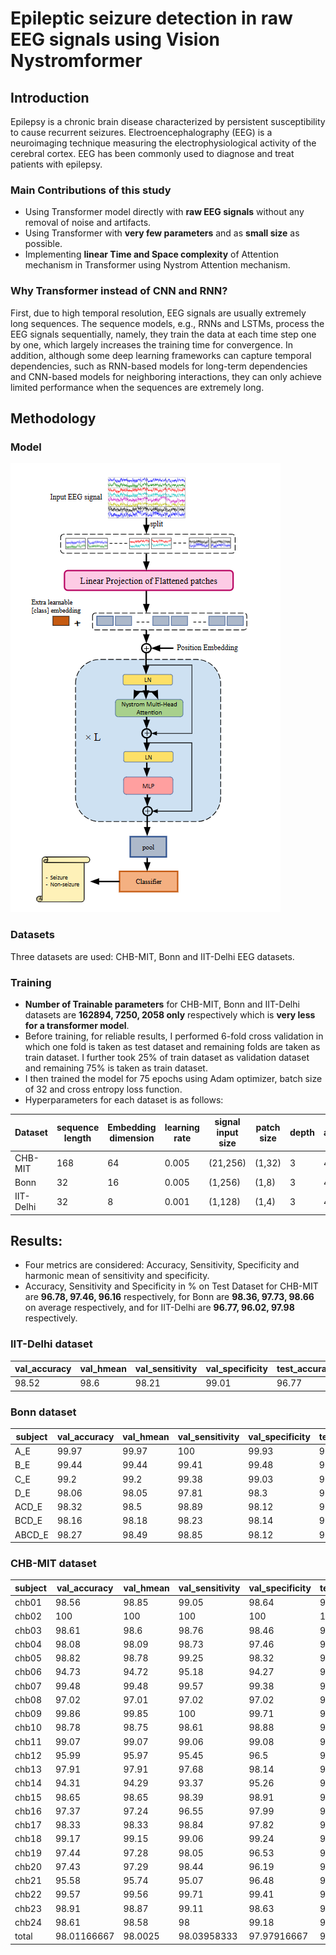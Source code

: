 # Epileptic seizure detection in raw EEG signals using Vision Nystromformer

<h2>Introduction</h2>

Epilepsy is a chronic brain disease characterized by persistent susceptibility to cause recurrent seizures. Electroencephalography (EEG) is a neuroimaging technique measuring the electrophysiological activity of the cerebral cortex. EEG has been commonly used to diagnose and treat patients with epilepsy.

<h3>Main Contributions of this study</h3>

- Using Transformer model directly with <b>raw EEG signals</b> without any removal of noise and artifacts.
- Using Transformer with <b>very few parameters</b> and as <b>small size</b> as possible.
- Implementing <b>linear Time and Space complexity</b> of Attention mechanism in Transformer using Nystrom Attention mechanism.

<h3>Why Transformer instead of CNN and RNN?</h3>
First, due to high temporal resolution, EEG signals are usually extremely long sequences. The sequence models, e.g., RNNs and LSTMs, process the EEG signals sequentially, namely, they train the data at each time step one by one, which largely increases the training time for convergence. In addition, although some deep learning frameworks can capture temporal dependencies, such as RNN-based models for long-term dependencies and CNN-based models for neighboring interactions, they can only achieve limited performance when the sequences are extremely long.

<h2>Methodology</h2>

<h3>Model</h3>

![Alt text](https://github.com/anirudh2019/Epileptic-seizure-detection-in-raw-EEG-signals-using-Vision-Nystromformer/blob/master/Model.png "a title")

<h3>Datasets</h3>

Three datasets are used: CHB-MIT, Bonn and IIT-Delhi EEG datasets.

<h3>Training</h3>

- <b>Number of Trainable parameters</b> for CHB-MIT, Bonn and IIT-Delhi datasets are <b>162894, 7250, 2058 only</b> respectively which is <b>very less for a transformer model</b>.
- Before training, for reliable results, I performed 6-fold cross validation in which one fold is taken as test dataset and remaining folds are taken as train dataset. I further took 25% of train dataset as validation dataset and remaining 75% is taken as train dataset.
- I then trained the model for 75 epochs using Adam optimizer, batch size of 32 and cross entropy loss function.
- Hyperparameters for each dataset is as follows:

|Dataset|sequence length|Embedding dimension|learning rate|signal input size|patch size|depth|# attention heads|embedding dimension scale|Feedforward multiplier|Number of landmarks|
|---|---|---|---|---|---|---|---|---|---|---|
|CHB-MIT|168|64|0.005|(21,256)|(1,32)|3|4|2|4|32|
|Bonn|32|16|0.005|(1,256)|(1,8)|3|4|2|2|8|
|IIT-Delhi|32|8|0.001|(1,128)|(1,4)|3|4|2|2|8|

<h2>Results:</h2>

- Four metrics are considered: Accuracy, Sensitivity, Specificity and harmonic mean of sensitivity and specificity.
- Accuracy, Sensitivity and Specificity in % on Test Dataset for CHB-MIT are <b>96.78, 97.46, 96.16</b> respectively, for Bonn are <b>98.36, 97.73, 98.66</b> on average respectively, and for IIT-Delhi are <b>96.77, 96.02, 97.98</b> respectively.

<h3>IIT-Delhi dataset</h3>

|val_accuracy|val_hmean|val_sensitivity|val_specificity|test_accuracy|test_hmean|test_sensitivity|test_specificity|
|------------|---------|---------------|---------------|-------------|----------|----------------|----------------|
|98.52       |98.6     |98.21          |99.01          |96.77        |96.95     |96.02           |97.98           |

<h3>Bonn dataset</h3>
  
|subject|val_accuracy|val_hmean|val_sensitivity|val_specificity|test_accuracy|test_hmean|test_sensitivity|test_specificity|
|-------|------------|---------|---------------|---------------|-------------|----------|----------------|----------------|
|A_E    |99.97       |99.97    |100            |99.93          |99.63        |99.62     |99.56           |99.69           |
|B_E    |99.44       |99.44    |99.41          |99.48          |99           |98.99     |98.56           |99.44           |
|C_E    |99.2        |99.2     |99.38          |99.03          |98.47        |98.46     |98.31           |98.62           |
|D_E    |98.06       |98.05    |97.81          |98.3           |97.53        |97.51     |97              |98.06           |
|ACD_E  |98.32       |98.5     |98.89          |98.12          |98.16        |98.18     |98.25           |98.12           |
|BCD_E  |98.16       |98.18    |98.23          |98.14          |97.62        |97        |95.88           |98.21           |
|ABCD_E |98.27       |98.49    |98.85          |98.12          |98.11        |97.51     |96.56           |98.5            |

<h3>CHB-MIT dataset</h3>

|subject|val_accuracy|val_hmean|val_sensitivity|val_specificity|test_accuracy|test_hmean|test_sensitivity|test_specificity|
|-------|------------|---------|---------------|---------------|-------------|----------|----------------|----------------|
|chb01  |98.56       |98.85    |99.05          |98.64          |97.33        |97.3      |97.17           |97.46           |
|chb02  |100         |100      |100            |100            |100          |100       |100             |100             |
|chb03  |98.61       |98.6     |98.76          |98.46          |97.76        |97.73     |98.07           |97.45           |
|chb04  |98.08       |98.09    |98.73          |97.46          |96.58        |96.54     |97.69           |95.5            |
|chb05  |98.82       |98.78    |99.25          |98.32          |96.98        |96.97     |96.68           |97.36           |
|chb06  |94.73       |94.72    |95.18          |94.27          |91.52        |91.84     |92.81           |91.01           |
|chb07  |99.48       |99.48    |99.57          |99.38          |98.51        |98.49     |98.31           |98.69           |
|chb08  |97.02       |97.01    |97.02          |97.02          |94.75        |94.39     |97.39           |92              |
|chb09  |99.86       |99.85    |100            |99.71          |99.74        |99.73     |99.91           |99.55           |
|chb10  |98.78       |98.75    |98.61          |98.88          |97.99        |97.98     |97.6            |98.38           |
|chb11  |99.07       |99.07    |99.06          |99.08          |98.18        |98.16     |98.11           |98.26           |
|chb12  |95.99       |95.97    |95.45          |96.5           |95.71        |95.62     |95.17           |96.08           |
|chb13  |97.91       |97.91    |97.68          |98.14          |96.15        |96.08     |97.56           |94.71           |
|chb14  |94.31       |94.29    |93.37          |95.26          |91.66        |91.38     |94.66           |88.45           |
|chb15  |98.65       |98.65    |98.39          |98.91          |98.36        |98.35     |98.07           |98.64           |
|chb16  |97.37       |97.24    |96.55          |97.99          |96.75        |96.68     |96.01           |97.46           |
|chb17  |98.33       |98.33    |98.84          |97.82          |97.75        |97.68     |98.29           |97.1            |
|chb18  |99.17       |99.15    |99.06          |99.24          |98.81        |98.73     |98.58           |98.89           |
|chb19  |97.44       |97.28    |98.05          |96.53          |94.56        |94.27     |97.67           |91.52           |
|chb20  |97.43       |97.29    |98.44          |96.19          |95.63        |95.95     |97.7            |94.3            |
|chb21  |95.58       |95.74    |95.07          |96.48          |93.63        |93.56     |95.6            |91.81           |
|chb22  |99.57       |99.56    |99.71          |99.41          |99.36        |99.32     |99.63           |99.02           |
|chb23  |98.91       |98.87    |99.11          |98.63          |97.82        |97.89     |98              |97.82           |
|chb24  |98.61       |98.58    |98             |99.18          |97.25        |97.33     |98.34           |96.39           |
|total  |98.01166667 |98.0025  |98.03958333    |97.97916667    |96.7825      |96.74875  |97.45916667     |96.16041667     |
